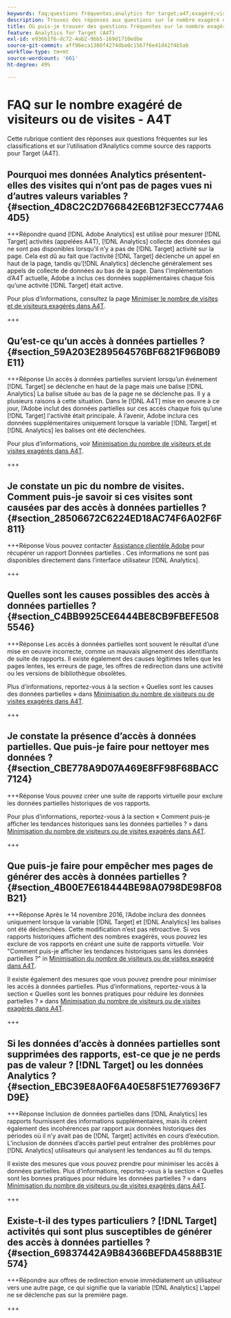 ```yaml
---
keywords: faq;questions fréquentes;analytics for target;a4T;exagéré;visite;visiteur;accès partiel;orphelin;accès partiel
description: Trouvez des réponses aux questions sur le nombre exagéré de visiteurs ou de visites lors de l’utilisation d’Analytics pour [!DNL Target] (A4T). Découvrez comment réduire les "données partielles".
title: Où puis-je trouver des questions fréquentes sur le nombre exagéré de visiteurs ou de visites avec A4T ?
feature: Analytics for Target (A4T)
exl-id: e936b1f6-dc72-4ab2-9bb5-169d1710edbe
source-git-commit: aff96eca1380f4274dba0c1567f6e41d42f4b5ab
workflow-type: tm+mt
source-wordcount: '661'
ht-degree: 49%

---
```


# FAQ sur le nombre exagéré de visiteurs ou de visites - A4T

Cette rubrique contient des réponses aux questions fréquentes sur les classifications et sur l’utilisation d’Analytics comme source des rapports pour Target (A4T).

## Pourquoi mes données Analytics présentent-elles des visites qui n’ont pas de pages vues ni d’autres valeurs variables ? {#section_4D8C2C2D766842E6B12F3ECC774A64D5}

+++Répondre quand [!DNL Adobe Analytics] est utilisé pour mesurer [!DNL Target] activités (appelées A4T), [!DNL Analytics] collecte des données qui ne sont pas disponibles lorsqu’il n’y a pas de [!DNL Target] activité sur la page. Cela est dû au fait que l’activité [!DNL Target] déclenche un appel en haut de la page, tandis qu’[!DNL Analytics] déclenche généralement ses appels de collecte de données au bas de la page. Dans l’implémentation d’A4T actuelle, Adobe a inclus ces données supplémentaires chaque fois qu’une activité [!DNL Target] était active.

Pour plus d’informations, consultez la page [Minimiser le nombre de visites et de visiteurs exagérés dans A4T](/help/main/c-integrating-target-with-mac/a4t/c-a4t-troubleshooting/minimizing-inflated-visit-and-visitor-counts-a4t.md#concept_A515C2DE126E44B6AD97754C2C6D5235).

+++

## Qu’est-ce qu’un accès à données partielles ? {#section_59A203E289564576BF6821F96B0B9E11}

+++Réponse Un accès à données partielles survient lorsqu’un événement [!DNL Target] se déclenche en haut de la page mais une balise [!DNL Analytics] La balise située au bas de la page ne se déclenche pas. Il y a plusieurs raisons à cette situation. Dans le [!DNL A4T] mise en oeuvre à ce jour, l’Adobe inclut des données partielles sur ces accès chaque fois qu’une [!DNL Target] l&#39;activité était principale. À l’avenir, Adobe inclura ces données supplémentaires uniquement lorsque la variable [!DNL Target] et [!DNL Analytics] les balises ont été déclenchées.

Pour plus d’informations, voir [Minimisation du nombre de visiteurs et de visites exagérés dans A4T](/help/main/c-integrating-target-with-mac/a4t/c-a4t-troubleshooting/minimizing-inflated-visit-and-visitor-counts-a4t.md#concept_A515C2DE126E44B6AD97754C2C6D5235).

+++

## Je constate un pic du nombre de visites. Comment puis-je savoir si ces visites sont causées par des accès à données partielles ? {#section_28506672C6224ED18AC74F6A02F6F811}

+++Réponse Vous pouvez contacter [Assistance clientèle Adobe](/help/main/cmp-resources-and-contact-information.md#reference_ACA3391A00EF467B87930A450050077C) pour récupérer un rapport Données partielles . Ces informations ne sont pas disponibles directement dans l’interface utilisateur [!DNL Analytics].

+++

## Quelles sont les causes possibles des accès à données partielles ? {#section_C4BB9925CE6444BE8CB9FBEFE5085546}

+++Réponse Les accès à données partielles sont souvent le résultat d’une mise en oeuvre incorrecte, comme un mauvais alignement des identifiants de suite de rapports. Il existe également des causes légitimes telles que les pages lentes, les erreurs de page, les offres de redirection dans une activité ou les versions de bibliothèque obsolètes.

Plus d’informations, reportez-vous à la section « Quelles sont les causes des données partielles » dans [Minimisation du nombre de visiteurs ou de visites exagérés dans A4T](/help/main/c-integrating-target-with-mac/a4t/c-a4t-troubleshooting/minimizing-inflated-visit-and-visitor-counts-a4t.md#concept_A515C2DE126E44B6AD97754C2C6D5235).

+++

## Je constate la présence d’accès à données partielles. Que puis-je faire pour nettoyer mes données ? {#section_CBE778A9D07A469E8FF98F68BACC7124}

+++Réponse Vous pouvez créer une suite de rapports virtuelle pour exclure les données partielles historiques de vos rapports.

Pour plus d’informations, reportez-vous à la section « Comment puis-je afficher les tendances historiques sans les données partielles ? » dans [Minimisation du nombre de visiteurs ou de visites exagérés dans A4T](/help/main/c-integrating-target-with-mac/a4t/c-a4t-troubleshooting/minimizing-inflated-visit-and-visitor-counts-a4t.md#concept_A515C2DE126E44B6AD97754C2C6D5235).

+++

## Que puis-je faire pour empêcher mes pages de générer des accès à données partielles ? {#section_4B00E7E618444BE98A0798DE98F08B21}

+++Réponse Après le 14 novembre 2016, l’Adobe inclura des données uniquement lorsque la variable [!DNL Target] et [!DNL Analytics] les balises ont été déclenchées. Cette modification n’est pas rétroactive. Si vos rapports historiques affichent des nombres exagérés, vous pouvez les exclure de vos rapports en créant une suite de rapports virtuelle. Voir &quot;Comment puis-je afficher les tendances historiques sans les données partielles ?&quot; in [Minimisation du nombre de visiteurs ou de visites exagéré dans A4T](/help/main/c-integrating-target-with-mac/a4t/c-a4t-troubleshooting/minimizing-inflated-visit-and-visitor-counts-a4t.md#concept_A515C2DE126E44B6AD97754C2C6D5235).

Il existe également des mesures que vous pouvez prendre pour minimiser les accès à données partielles. Plus d’informations, reportez-vous à la section « Quelles sont les bonnes pratiques pour réduire les données partielles ? » dans [Minimisation du nombre de visiteurs ou de visites exagérés dans A4T](/help/main/c-integrating-target-with-mac/a4t/c-a4t-troubleshooting/minimizing-inflated-visit-and-visitor-counts-a4t.md#concept_A515C2DE126E44B6AD97754C2C6D5235).

+++

## Si les données d’accès à données partielles sont supprimées des rapports, est-ce que je ne perds pas de valeur ? [!DNL Target] ou les données Analytics ? {#section_EBC39E8A0F6A40E58F51E776936F7D9E}

+++Réponse Inclusion de données partielles dans [!DNL Analytics] les rapports fournissent des informations supplémentaires, mais ils créent également des incohérences par rapport aux données historiques des périodes où il n’y avait pas de [!DNL Target] activités en cours d’exécution. L’inclusion de données d’accès partiel peut entraîner des problèmes pour [!DNL Analytics] utilisateurs qui analysent les tendances au fil du temps.

Il existe des mesures que vous pouvez prendre pour minimiser les accès à données partielles. Plus d’informations, reportez-vous à la section « Quelles sont les bonnes pratiques pour réduire les données partielles ? » dans [Minimisation du nombre de visiteurs ou de visites exagérés dans A4T](/help/main/c-integrating-target-with-mac/a4t/c-a4t-troubleshooting/minimizing-inflated-visit-and-visitor-counts-a4t.md#concept_A515C2DE126E44B6AD97754C2C6D5235).

+++

## Existe-t-il des types particuliers ? [!DNL Target] activités qui sont plus susceptibles de générer des accès à données partielles ? {#section_69837442A9B84366BEFDA4588B31E574}

+++Répondre aux offres de redirection envoie immédiatement un utilisateur vers une autre page, ce qui signifie que la variable [!DNL Analytics] L’appel ne se déclenche pas sur la première page.

+++